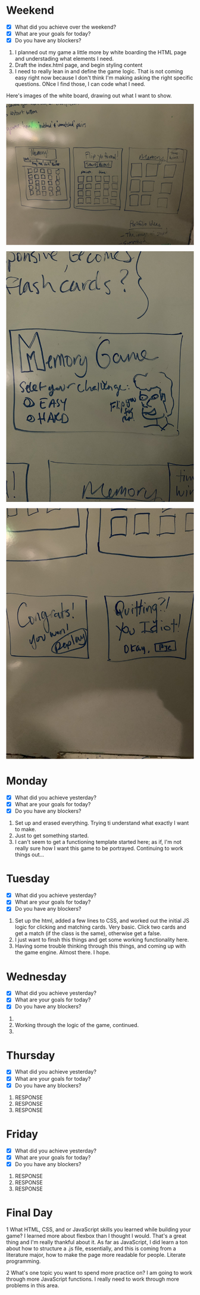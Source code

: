 # Weekend
- [x] What did you achieve over the weekend?
- [x] What are your goals for today?
- [x] Do you have any blockers?
1. I planned out my game a little more by white boarding the HTML page and understading what elements I need.
2. Draft the index.html page, and begin styling content
3. I need to really lean in and define the game logic. That is not coming easy right now because I don't think I'm making asking the right specific questions. ONce I find those, I can code what I need.

Here's images of the white board, drawing out what I want to show.

![Showing mock ups of the main card deck](img/64109452626__02A5523D-555A-48B6-A94A-13886D547722.jpeg)

![Intro element, some inspiration taken from The Usual Suspects, when Fenster (Del Toro) says "He'll flip yoh fo real!" Get it ... cards, memory game, flipping ...okay, bad joke lol](img/64109496644__E52CD1AB-A2C7-47EB-99AF-D54D617ABA33.jpeg)

![Two outcome elements if you win, and if you decide to quit](img/64109524107__83A005C2-7DFB-4CF1-9DC8-9F864B7ADF04.jpeg)

# Monday
- [x] What did you achieve yesterday?
- [x] What are your goals for today?
- [x] Do you have any blockers?
1. Set up and erased everything. Trying ti understand what exactly I want to make.
2. Just to get something started.
3. I can't seem to get a functioning template started here; as if, I'm not really sure how I want this game to be portrayed. Continuing to work things out...

# Tuesday
- [x] What did you achieve yesterday?
- [x] What are your goals for today?
- [x] Do you have any blockers?
1. Set up the html, added a few lines to CSS, and worked out the initial JS logic for clicking and matching cards. Very basic. Click two cards and get a match (if the class is the same), otherwise get a false.
2. I just want to finsh this things and get some working functionality here.
3. Having some trouble thinking through this things, and coming up with the game engine. Almost there. I hope. 

# Wednesday
- [x] What did you achieve yesterday?
- [x] What are your goals for today?
- [x] Do you have any blockers?
1. 
2. Working through the logic of the game, continued.
3. 

# Thursday
- [x] What did you achieve yesterday?
- [x] What are your goals for today?
- [x] Do you have any blockers?
1. RESPONSE
2. RESPONSE
3. RESPONSE

# Friday
- [x] What did you achieve yesterday?
- [x] What are your goals for today?
- [x] Do you have any blockers?
1. RESPONSE
2. RESPONSE
3. RESPONSE


# Final Day 
1 What HTML, CSS, and or JavaScript skills you learned while building your game?
I learned more about flexbox than I thought I would. That's a great thing and I'm really thankful about it. As far as JavaScript, I did learn a ton about how to structure a .js file, essentially, and this is coming from a literature major, how to make the page more readable for people. Literate programming.



2 What's one topic you want to spend more practice on?
I am going to work through more JavaScript functions. I really need to work through more problems in this area.